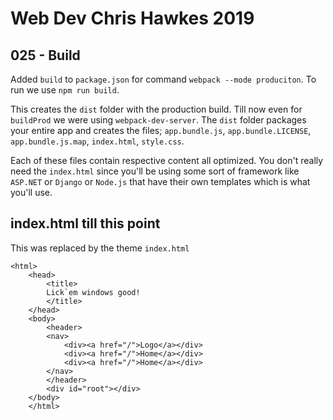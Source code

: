 # Web Dev Chris Hawkes 2019

## 025 - Build

Added `build` to `package.json` for command `webpack --mode produciton`. To run we use `npm run build`.

This creates the `dist` folder with the production build. Till now even for `buildProd` we were using `webpack-dev-server`. The `dist` folder packages your entire app and creates the files; `app.bundle.js`, `app.bundle.LICENSE`, `app.bundle.js.map`, `index.html`, `style.css`.

Each of these files contain respective content all optimized. You don't really need the `index.html` since you'll be using some sort of framework like `ASP.NET` or `Django` or `Node.js` that have their own templates which is what you'll use.

## index.html till this point

This was replaced by the theme `index.html`

    <html>
        <head>
            <title>
            Lick`em windows good!
            </title>
        </head>
        <body>
            <header>
            <nav>
                <div><a href="/">Logo</a></div>
                <div><a href="/">Home</a></div>
                <div><a href="/">Home</a></div>
            </nav>
            </header>
            <div id="root"></div>
        </body>
        </html>
